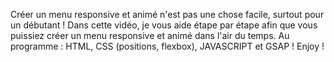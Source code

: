 Créer un menu responsive et animé n'est pas une chose facile, surtout pour un débutant ! Dans cette vidéo, je vous aide étape par étape afin que vous puissiez créer un menu responsive et animé dans l'air du temps. Au programme : HTML, CSS (positions, flexbox), JAVASCRIPT et GSAP ! Enjoy !
